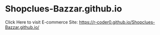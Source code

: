 # Shopclues-Bazzar.github.io
Click Here to visit E-commerce Site: https://r-coder0.github.io/Shopclues-Bazzar.github.io/
